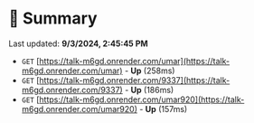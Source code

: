 # 📖 Summary
Last updated: **9/3/2024, 2:45:45 PM**

- `GET` [https://talk-m6gd.onrender.com/umar](https://talk-m6gd.onrender.com/umar) - **Up** (258ms)
- `GET` [https://talk-m6gd.onrender.com/9337](https://talk-m6gd.onrender.com/9337) - **Up** (186ms)
- `GET` [https://talk-m6gd.onrender.com/umar920](https://talk-m6gd.onrender.com/umar920) - **Up** (157ms)
